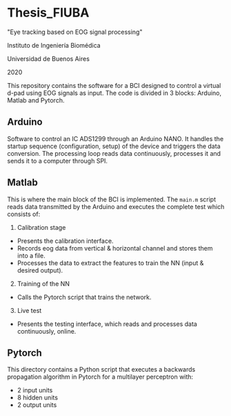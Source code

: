 # Thesis_FIUBA

"Eye tracking based on EOG signal processing"

Instituto de Ingeniería Biomédica

Universidad de Buenos Aires

2020

This repository contains the software for a BCI designed to control a virtual d-pad using EOG signals as input. The code is divided in 3 blocks: Arduino, Matlab and Pytorch.

## Arduino
Software to control an IC ADS1299 through an Arduino NANO. It handles the startup sequence (configuration, setup) of the device and triggers the data conversion. The processing loop reads data continuously, processes it and sends it to a computer through SPI.

## Matlab
This is where the main block of the BCI is implemented. The `main.m` script reads data transmitted by the Arduino and executes the complete test which consists of:

1. Calibration stage
- Presents the calibration interface.
- Records eog data from vertical & horizontal channel and stores them into a file.
- Processes the data to extract the features to train the NN (input & desired output).

2. Training of the NN
- Calls the Pytorch script that trains the network. 

3. Live test
- Presents the testing interface, which reads and processes data continuously, online.

## Pytorch
This directory contains a Python script that executes a backwards propagation algorithm in Pytorch for a multilayer perceptron with:
- 2 input units
- 8 hidden units
- 2 output units
